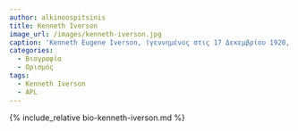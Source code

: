 ```yaml
---
author: alkinoospitsinis
title: Kenneth Iverson
image_url: /images/kenneth-iverson.jpg
caption: 'Kenneth Eugene Iverson, (γεννημένος στις 17 Δεκεμβρίου 1920, Camrose, Alta., Can. — Πέθανε στις 19 Οκτωβρίου 2004, Τορόντο, Ont.), Καναδός μαθηματικός και επιστήμονας υπολογιστών που πρωτοστάτησε σε μια πολύ συμπαγή γλώσσα προγραμματισμού υπολογιστών υψηλού επιπέδου που ονομάζεται APL (τα αρχικά του βιβλίου του A Programming Language [1962]). Η γλώσσα έκανε αποτελεσματική χρήση των αργών ταχυτήτων επικοινωνίας των τερματικών υπολογιστών εκείνης της εποχής και η APL απολάμβανε ένα ενθουσιώδες αποτέλεσμα. Ο Iverson δίδαξε μαθηματικά στο Πανεπιστήμιο του Χάρβαρντ από το 1955 έως το 1960 και υπηρέτησε στο προσωπικό του ερευνητικού τμήματος της IBM από το 1960 έως το 1980.'
categories:
  - Βιογραφία 
  - Ορισμός 
tags:
  - Kenneth Iverson
  - APL
---
```


{% include_relative bio-kenneth-iverson.md %}
